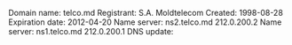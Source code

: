 Domain name: telco.md
Registrant: S.A. Moldtelecom
Created: 1998-08-28
Expiration date: 2012-04-20
Name server: ns2.telco.md  212.0.200.2
Name server: ns1.telco.md  212.0.200.1
DNS update:
